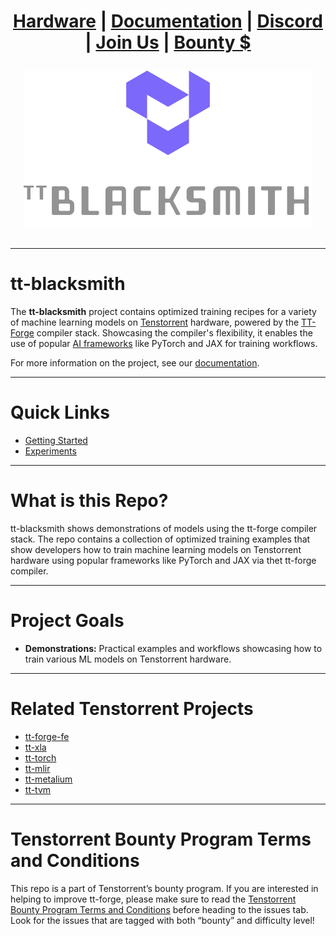 <div align="center">

<h1>

 [Hardware](https://tenstorrent.com/cards/) | [Documentation](https://docs.tenstorrent.com/tt-forge/) | [Discord](https://discord.gg/tenstorrent) | [Join Us](https://job-boards.greenhouse.io/tenstorrent?gh_src=22e462047us) | [Bounty $](https://github.com/tenstorrent/tt-forge/issues?q=is%3Aissue%20state%3Aopen%20label%3Abounty)

</h1>
<picture>
  <img alt="Logo" src="docs/src/imgs/tt-blacksmith-logo.png" height="250">
</picture>

</div>
<br>

-----
# tt-blacksmith

The **tt-blacksmith** project contains optimized training recipes for a variety of machine learning models on [Tenstorrent](https://tenstorrent.com/) hardware, powered by the [TT-Forge](https://github.com/tenstorrent/tt-forge) compiler stack. Showcasing the compiler's flexibility, it enables the use of popular [AI frameworks](https://github.com/tenstorrent/tt-forge?tab=readme-ov-file#current-ai-framework-front-end-projects) like PyTorch and JAX for training workflows.

For more information on the project, see our [documentation](https://docs.tenstorrent.com/tt-blacksmith/).

-----
# Quick Links

- [Getting Started](https://docs.tenstorrent.com/tt-blacksmith/getting-started.html)
- [Experiments](https://docs.tenstorrent.com/tt-blacksmith/experiments.html)

-----
# What is this Repo?

tt-blacksmith shows demonstrations of models using the tt-forge compiler stack. The repo contains a collection of optimized training examples that show developers how to train machine learning models on Tenstorrent hardware using popular frameworks like PyTorch and JAX via thet tt-forge compiler.

-----
# Project Goals

- **Demonstrations:** Practical examples and workflows showcasing how to train various ML models on Tenstorrent hardware.

-----
# Related Tenstorrent Projects
- [tt-forge-fe](https://github.com/tenstorrent/tt-forge-fe)
- [tt-xla](https://github.com/tenstorrent/tt-xla)
- [tt-torch](https://github.com/tenstorrent/tt-torch)
- [tt-mlir](https://github.com/tenstorrent/tt-mlir)
- [tt-metalium](https://github.com/tenstorrent/tt-metal)
- [tt-tvm](https://github.com/tenstorrent/tt-tvm)

-----
# Tenstorrent Bounty Program Terms and Conditions
This repo is a part of Tenstorrent’s bounty program. If you are interested in helping to improve tt-forge, please make sure to read the [Tenstorrent Bounty Program Terms and Conditions](https://docs.tenstorrent.com/bounty_terms.html) before heading to the issues tab. Look for the issues that are tagged with both “bounty” and difficulty level!
